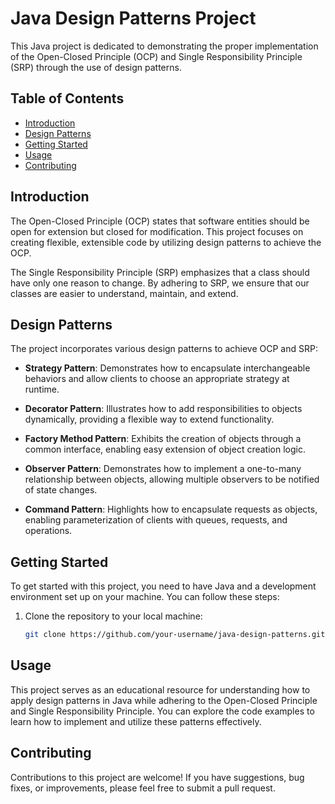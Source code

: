 # Java Design Patterns Project

This Java project is dedicated to demonstrating the proper implementation of the Open-Closed Principle (OCP) and Single Responsibility Principle (SRP) through the use of design patterns.

## Table of Contents

- [Introduction](#introduction)
- [Design Patterns](#design-patterns)
- [Getting Started](#getting-started)
- [Usage](#usage)
- [Contributing](#contributing)

## Introduction

The Open-Closed Principle (OCP) states that software entities should be open for extension but closed for modification. This project focuses on creating flexible, extensible code by utilizing design patterns to achieve the OCP.

The Single Responsibility Principle (SRP) emphasizes that a class should have only one reason to change. By adhering to SRP, we ensure that our classes are easier to understand, maintain, and extend.

## Design Patterns

The project incorporates various design patterns to achieve OCP and SRP:

- **Strategy Pattern**: Demonstrates how to encapsulate interchangeable behaviors and allow clients to choose an appropriate strategy at runtime.

- **Decorator Pattern**: Illustrates how to add responsibilities to objects dynamically, providing a flexible way to extend functionality.

- **Factory Method Pattern**: Exhibits the creation of objects through a common interface, enabling easy extension of object creation logic.

- **Observer Pattern**: Demonstrates how to implement a one-to-many relationship between objects, allowing multiple observers to be notified of state changes.

- **Command Pattern**: Highlights how to encapsulate requests as objects, enabling parameterization of clients with queues, requests, and operations.

## Getting Started

To get started with this project, you need to have Java and a development environment set up on your machine. You can follow these steps:

1. Clone the repository to your local machine:
   ```bash
   git clone https://github.com/your-username/java-design-patterns.git
## Usage
This project serves as an educational resource for understanding how to apply design patterns in Java while adhering to the Open-Closed Principle and Single Responsibility Principle. You can explore the code examples to learn how to implement and utilize these patterns effectively.
## Contributing
Contributions to this project are welcome! If you have suggestions, bug fixes, or improvements, please feel free to submit a pull request. 

